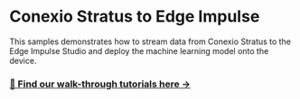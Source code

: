 
# Conexio Stratus to Edge Impulse

This samples demonstrates how to stream data from Conexio Stratus to the Edge Impulse Studio and deploy the machine learning model onto the device.


### [📣 Find our walk-through tutorials here →](https://www.rajeevpiyare.com/posts/edge-impulse/)



